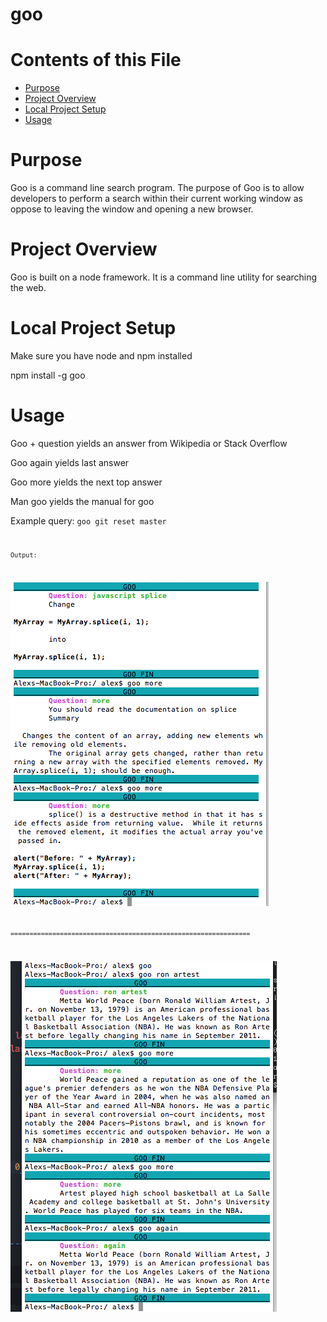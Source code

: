 # goo

# Contents of this File 

* [Purpose](#purpose)
* [Project Overview](#project-overview)
* [Local Project Setup](#local-project-setup)
* [Usage](#usage)



# Purpose

Goo is a command line search program. The purpose of Goo is to allow developers to perform a search within their current working window as oppose to leaving the window and opening a new browser. 

# Project Overview

Goo is built on a node framework. It is a command line utility for searching the web. 

# Local Project Setup

Make sure you have node and npm installed

npm install -g goo

# Usage

Goo + question yields an answer from Wikipedia or Stack Overflow

Goo again yields last answer

Goo more yields the next top answer

Man goo yields the manual for goo

Example query: <code>goo git reset master <code>

Output:

![image](./img/search-example-01.png?raw=true)

===============================================================

![image](./img/search-example-02.png?raw=true)